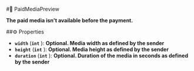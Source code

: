 #🔮 PaidMediaPreview

**The paid media isn't available before the payment.**

##⚙️ Properties

- **`width`** (**`int`** ): **Optional. Media width as defined by the sender**
- **`height`** (**`int`** ): **Optional. Media height as defined by the sender**
- **`duration`** (**`int`** ): **Optional. Duration of the media in seconds as defined by the sender**
